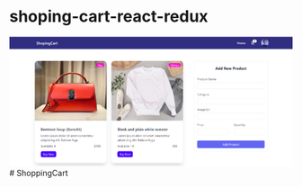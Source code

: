 
# shoping-cart-react-redux
![shoping-cart-react-redux](/src/assets/github-cover.png)# ShoppingCart
